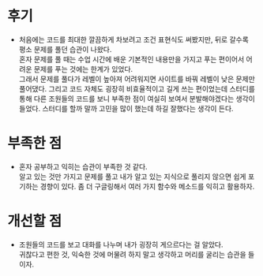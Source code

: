 # 후기

- 처음에는 코드를 최대한 깔끔하게 차보려고 조건 표현식도 써봤지만, 뒤로 갈수록 평소 문제를 풀던 습관이 나왔다.  
  혼자 문제를 풀 때는 수업 시간에 배운 기본적인 내용만을 가지고 푸는 편이어서 어려운 문제를 푸는 것에는 한계가 있었다.  
  그래서 문제를 풀다가 레벨이 높아져 어려워지면 사이트를 바꿔 레벨이 낮은 문제만 풀어댔다.
  그리고 코드 자체도 굉장히 비효율적이고 길게 쓰는 편이었는데 스터디를 통해 다른 조원들의 코드를 보니 부족한 점이 여실히 보여서 분발해야겠다는 생각이 들었다.
  스터디를 할까 말까 고민을 많이 했는데 하길 잘했다는 생각이 든다.

# 부족한 점

- 혼자 공부하고 익히는 습관이 부족한 것 같다.  
  알고 있는 것만 가지고 문제를 풀고 내가 알고 있는 지식으로 풀리지 않으면 쉽게 포기하는 경향이 있다.
  좀 더 구글링해서 여러 가지 함수와 메소드를 익히고 활용하자.

# 개선할 점

- 조원들의 코드를 보고 대화를 나누며 내가 굉장히 게으르다는 걸 알았다.  
  귀찮다고 편한 것, 익숙한 것에 머물려 하지 말고 생각하고 머리를 굴리는 습관을 들이자.
